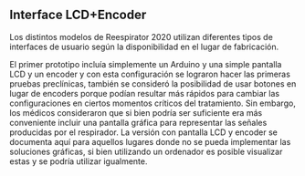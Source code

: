 ## Interface LCD+Encoder

Los distintos modelos de Reespirator 2020 utilizan diferentes tipos de interfaces de usuario según la disponibilidad en el lugar de fabricación.

El primer prototipo incluía simplemente un Arduino y una simple pantalla LCD y un encoder y con esta configuración se lograron hacer las primeras pruebas preclínicas, también se consideró la posibilidad de usar botones en lugar de encoders porque podían resultar más rápidos para cambiar las configuraciones en ciertos momentos críticos del tratamiento.
Sin embargo, los médicos consideraron que si bien podría ser suficiente era más conveniente incluir una pantalla gráfica para representar las señales producidas por el respirador.
La versión con pantalla LCD y encoder se documenta aquí para aquellos lugares donde no se pueda implementar las soluciones gráficas, si bien utilizando un ordenador es posible visualizar estas y se podría utilizar igualmente.
